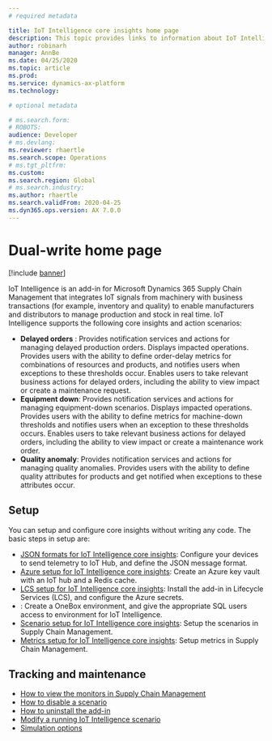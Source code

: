 ```yaml
---
# required metadata

title: IoT Intelligence core insights home page
description: This topic provides links to information about IoT Intelligence.
author: robinarh
manager: AnnBe
ms.date: 04/25/2020
ms.topic: article
ms.prod: 
ms.service: dynamics-ax-platform
ms.technology: 

# optional metadata

# ms.search.form: 
# ROBOTS: 
audience: Developer
# ms.devlang: 
ms.reviewer: rhaertle
ms.search.scope: Operations
# ms.tgt_pltfrm: 
ms.custom:
ms.search.region: Global
# ms.search.industry: 
ms.author: rhaertle
ms.search.validFrom: 2020-04-25
ms.dyn365.ops.version: AX 7.0.0
---
```


# Dual-write home page

[!include [banner](../../includes/banner.md)]

IoT Intelligence is an add-in for Microsoft Dynamics 365 Supply Chain Management that integrates IoT signals from machinery with business transactions (for example, inventory and quality) to enable manufacturers and distributors to manage production and stock in real time. IoT Intelligence supports the following core insights and action scenarios:

+ **Delayed orders** : Provides notification services and actions for managing delayed production orders. Displays impacted operations. Provides users with the ability to define order-delay metrics for combinations of resources and products, and notifies users when exceptions to these thresholds occur. Enables users to take relevant business actions for delayed orders, including the ability to view impact or create a maintenance request.
+ **Equipment down**: Provides notification services and actions for managing equipment-down scenarios. Displays impacted operations. Provides users with the ability to define metrics for machine-down thresholds and notifies users when an exception to these thresholds occurs. Enables users to take relevant business actions for delayed orders, including the ability to view impact or create a maintenance work order.
+ **Quality anomaly**: Provides notification services and actions for managing quality anomalies. Provides users with the ability to define quality attributes for products and get notified when exceptions to these attributes occur.

## Setup

You can setup and configure core insights without writing any code. The basic steps in setup are:

+ [JSON formats for IoT Intelligence core insights](iot-json-setup.md): Configure your devices to send telemetry to IoT Hub, and define the JSON message format.
+ [Azure setup for IoT Intelligence core insights](iot-azure-setup.md): Create an Azure key vault with an IoT hub and a Redis cache.
+ [LCS setup for IoT Intelligence core insights](iot-lcs-setup.md): Install the add-in in Lifecycle Services (LCS), and configure the Azure secrets.
+ [](): Create a OneBox environment, and give the appropriate SQL users access to environment for IoT Intelligence.
+ [Scenario setup for IoT Intelligence core insights](iot-scenario-setup.md): Setup the scenarios in Supply Chain Management.
+ [Metrics setup for IoT Intelligence core insights](iot-metrics-setup.md): Setup metrics in Supply Chain Management.

## Tracking and maintenance

+ [How to view the monitors in Supply Chain Management](iot-management.md#how-to-view-the-monitors-in-supply-chain-management)
+ [How to disable a scenario](iot-management.md#how-to-disable-a-scenario)
+ [How to uninstall the add-in](iot-management.md#how-to-uninstall-the-add-in)
+ [Modify a running IoT Intelligence scenario](iot-management.md#modify-a-running-iot-intelligence-scenario)
+ [Simulation options](iot-management.md#simulation-options)
